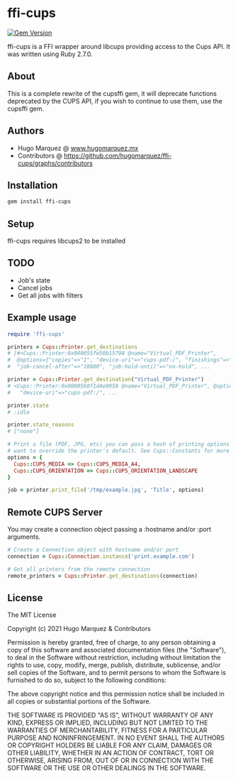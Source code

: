 # ffi-cups
[![Gem Version](https://badge.fury.io/rb/ffi-cups.svg)](https://badge.fury.io/rb/ffi-cups)

ffi-cups is a FFI wrapper around libcups providing access to the Cups API.
It was written using Ruby 2.7.0.

## About
This is a complete rewrite of the cupsffi gem, it will deprecate
functions deprecated by the CUPS API, if you wish to continue to use them,
use the cupsffi gem.

## Authors
- Hugo Marquez @ www.hugomarquez.mx
- Contributors @ https://github.com/hugomarquez/ffi-cups/graphs/contributors

## Installation
```bash
gem install ffi-cups
```

## Setup
ffi-cups requires libcups2 to be installed

## TODO
- Job's state
- Cancel jobs
- Get all jobs with filters

## Example usage
```ruby
require 'ffi-cups'

printers = Cups::Printer.get_destinations
# [#<Cups::Printer:0x000055fe50b15798 @name="Virtual_PDF_Printer",
#  @options={"copies"=>"1", "device-uri"=>"cups-pdf:/", "finishings"=>"3" 
#  "job-cancel-after"=>"10800", "job-hold-until"=>"no-hold", ...

printer = Cups::Printer.get_destination("Virtual_PDF_Printer")
# <Cups::Printer:0x0000560f1d4e0958 @name="Virtual_PDF_Printer", @options={"copies"=>"1" 
#   "device-uri"=>"cups-pdf:/", ...

printer.state
# :idle 

printer.state_reasons
# ["none"]

# Print a file (PDF, JPG, etc) you can pass a hash of printing options if you
# want to override the printer's default. See Cups::Constants for more options
options = {
  Cups::CUPS_MEDIA => Cups::CUPS_MEDIA_A4,
  Cups::CUPS_ORIENTATION => Cups::CUPS_ORIENTATION_LANDSCAPE
}

job = printer.print_file('/tmp/example.jpg', 'Title', options)

```

## Remote CUPS Server
You may create a connection object passing a :hostname and/or :port arguments.

```ruby
# Create a Connection object with hostname and/or port
connection = Cups::Connection.instance('print.example.com')

# Get all printers from the remote connection
remote_printers = Cups::Printer.get_destinations(connection)

```

## License
The MIT License

Copyright (c) 2021 Hugo Marquez & Contributors

Permission is hereby granted, free of charge, to any person obtaining a copy
of this software and associated documentation files (the "Software"), to deal
in the Software without restriction, including without limitation the rights
to use, copy, modify, merge, publish, distribute, sublicense, and/or sell
copies of the Software, and to permit persons to whom the Software is
furnished to do so, subject to the following conditions:

The above copyright notice and this permission notice shall be included in
all copies or substantial portions of the Software.

THE SOFTWARE IS PROVIDED "AS IS", WITHOUT WARRANTY OF ANY KIND, EXPRESS OR
IMPLIED, INCLUDING BUT NOT LIMITED TO THE WARRANTIES OF MERCHANTABILITY,
FITNESS FOR A PARTICULAR PURPOSE AND NONINFRINGEMENT. IN NO EVENT SHALL THE
AUTHORS OR COPYRIGHT HOLDERS BE LIABLE FOR ANY CLAIM, DAMAGES OR OTHER
LIABILITY, WHETHER IN AN ACTION OF CONTRACT, TORT OR OTHERWISE, ARISING FROM,
OUT OF OR IN CONNECTION WITH THE SOFTWARE OR THE USE OR OTHER DEALINGS IN
THE SOFTWARE.
